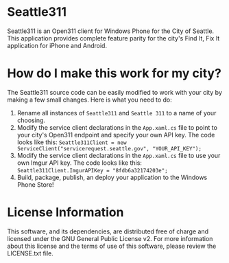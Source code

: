 Seattle311
==========

Seattle311 is an Open311 client for Windows Phone for the City of Seattle. This application provides complete feature parity for the city's Find It, Fix It application for iPhone and Android. 

How do I make this work for my city?
====================================

The Seattle311 source code can be easily modified to work with your city by making a few small changes. Here is what you need to do:

1. Rename all instances of `Seattle311` and `Seattle 311` to a name of your choosing.
2. Modify the service client declarations in the `App.xaml.cs` file to point to your city's Open311 endpoint and specify your own API key. The code looks like this: 
``
Seattle311Client = new ServiceClient("servicerequest.seattle.gov", "YOUR_API_KEY");
``
3. Modify the service client declarations in the `App.xaml.cs` file to use your own Imgur API key. The code looks like this:
``
Seattle311Client.ImgurAPIKey = "8fdb6a32174203e";
``
4. Build, package, publish, an deploy your application to the Windows Phone Store!

License Information
===================

This software, and its dependencies, are distributed free of charge and licensed under the GNU General Public License v2. For more information about this license and the terms of use of this software, please review the LICENSE.txt file.
